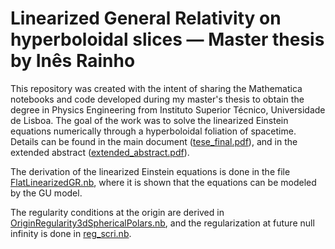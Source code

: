 # Linearized General Relativity on hyperboloidal slices — Master thesis by Inês Rainho

This repository was created with the intent of sharing the Mathematica notebooks and code developed during my master's thesis to obtain the degree in Physics Engineering from Instituto Superior Técnico, Universidade de Lisboa.
The goal of the work was to solve the linearized Einstein equations numerically through a hyperboloidal foliation of spacetime.
Details can be found in the main document ([tese_final.pdf](https://github.com/irainho/msc-thesis/blob/main/tese_final.pdf)), and in the extended abstract ([extended_abstract.pdf](https://github.com/irainho/msc-thesis/blob/main/extended_abstract.pdf)).

The derivation of the linearized Einstein equations is done in the file [FlatLinearizedGR.nb](https://github.com/irainho/msc-thesis/blob/main/FlatLinearizedGR.nb), where it is shown that the equations can be modeled by the GU model.

The regularity conditions at the origin are derived in [OriginRegularity3dSphericalPolars.nb](https://github.com/irainho/msc-thesis/blob/main/OriginRegularity3dSphericalPolars.nb), and the regularization at future null infinity is done in [reg_scri.nb](https://github.com/irainho/msc-thesis/blob/main/reg_scri.nb).
